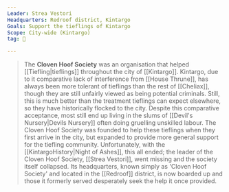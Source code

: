```yaml
---
Leader: Strea Vestori
Headquarters: Redroof district, Kintargo
Goals: Support the tieflings of Kintargo
Scope: City-wide (Kintargo)
tag: 👥

---
```


> The **Cloven Hoof Society** was an organisation that helped [[Tiefling|tieflings]] throughout the city of [[Kintargo]]. Kintargo, due to it comparative lack of interference from [[House Thrune]], has always been more tolerant of tieflings than the rest of [[Cheliax]], though they are still unfairly viewed as being potential criminals. Still, this is much better than the treatment tieflings can expect elsewhere, so they have historically flocked to the city. Despite this comparative acceptance, most still end up living in the slums of [[Devil's Nursery|Devils Nursery]] often doing gruelling unskilled labour. The Cloven Hoof Society was founded to help these tieflings when they first arrive in the city, but expanded to provide more general support for the tiefling community. Unfortunately, with the [[KintargoHistory|Night of Ashes]], this all ended; the leader of the Cloven Hoof Society, [[Strea Vestori]], went missing and the society itself collapsed. Its headquarters, known simply as 'Cloven Hoof Society' and located in the [[Redroof]] district, is now boarded up and those it formerly served desperately seek the help it once provided.








